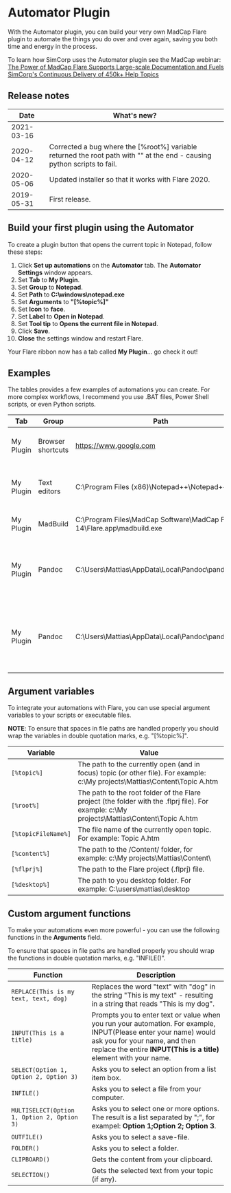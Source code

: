 # Automator Plugin

With the Automator plugin, you can build your very own MadCap Flare plugin to automate the things you do over and over again, saving you both time and energy in the process.

To learn how SimCorp uses the Automator plugin see the MadCap webinar: [The Power of MadCap Flare Supports Large-scale Documentation and Fuels SimCorp's Continuous Delivery of 450k+ Help Topics](https://www.madcapsoftware.com/webinars/the-power-of-madcap-flare-supports-large-scale-documentation-and-fuels-simcorps-continuous-delivery-of-450k-help-topics/)

## Release notes

| Date | What's new? |
| --- | --- |
| 2021-03-16 | 		   | Updated help call URL. |
| 2020-04-12 | Corrected a bug where the \[%root%\] variable returned the root path with "" at the end - causing python scripts to fail. |
| 2020-05-06 | Updated installer so that it works with Flare 2020.|
| 2019-05-31 | First release.| 
## Build your first plugin using the Automator

To create a plugin button that opens the current topic in Notepad, follow these steps:

1.  Click **Set up automations** on the **Automator** tab. The **Automator Settings** window appears.
2.  Set **Tab** to **My Plugin**.
3.  Set **Group** to **Notepad**.
4.  Set **Path** to **C:\\windows\\notepad.exe**
5.  Set **Arguments** to **"\[%topic%\]"**
6.  Set **Icon** to **face**.
7.  Set **Label** to **Open in Notepad**.
8.  Set **Tool tip** to **Opens the current file in Notepad**.
9.  Click **Save**.
10.  **Close** the settings window and restart Flare.
   
Your Flare ribbon now has a tab called **My Plugin**... go check it out!

## Examples

The tables provides a few examples of automations you can create. For more complex workflows, I recommend you use .BAT files, Power Shell scripts, or even Python scripts.

| Tab       | Group             | Path                                                         | Arguments                                                    | Icon          | Label                 | Tool tip                                                     |
| --------- | ----------------- | ------------------------------------------------------------ | ------------------------------------------------------------ | ------------- | --------------------- | ------------------------------------------------------------ |
| My Plugin | Browser shortcuts | https://www.google.com                                       |                                                              | stars         | Google                | Opens google.com in your browser.                            |
| My Plugin | Text editors      | C:\Program Files (x86)\Notepad++\Notepad++.exe               | "[%topic%]"                                                  | code          | Open in Notepad++     | Opens the current topic (or other file) in Notepad++ for editing. |
| My Plugin | MadBuild          | C:\Program Files\MadCap Software\MadCap Flare 14\Flare.app\madbuild.exe | -project "C:\Users\Mattias\Improvementsoft AB\SampleProject\SampleProject.flprj" -batch "NewBatchTarget" | build         | Build batch target    | Builds the target using madbuild.exe.                        |
| My Plugin | Pandoc            | C:\Users\Mattias\AppData\Local\Pandoc\pandoc.exe             | "[%topic%]" -o "[%desktop%]\REPLACE([%topicFileName%], .htm, .docx)" | import_export | Convert to Word       | Converts the current topic to a Word document and saves in on your desktop. |
| My Plugin | Pandoc            | C:\Users\Mattias\AppData\Local\Pandoc\pandoc.exe             | "[%topic%]" -o "[%desktop%]\INPUT(Enter file name)"          | import_export | Convert to any format | Converts the current topic to another format, depending on the file name suffix, e.g. .md or .docx. |

## Argument variables

To integrate your automations with Flare, you can use special argument variables to your scripts or executable files.

**NOTE**: To ensure that spaces in file paths are handled properly you should wrap the variables in double quotation marks, e.g. "\[%topic%\]".

| Variable          | Value                                                        |
| ----------------- | ------------------------------------------------------------ |
| `[%topic%]`         | The path to the currently open (and in focus) topic (or other file). For example:                            c:\My projects\Mattias\Content\Topic A.htm |
| `[%root%]`          | The path to the root folder of the Flare project (the folder with the .flprj file). For example:                             c:\My projects\Mattias\Content\Topic A.htm |
| `[%topicFileName%]` | The file name of the currently open topic. For example: Topic A.htm |
| `[%content%]`       | The path to the /Content/ folder, for example:                            c:\My projects\Mattias\Content\ |
| `[%flprj%]`         | The path to the Flare project (.flprj) file.                 |
| `[%desktop%]`       | The path to you desktop folder. For example:                            C:\users\mattias\desktop |

## Custom argument functions

To make your automations even more powerful - you can use the following functions in the **Arguments** field.

To ensure that spaces in file paths are handled properly you should wrap the functions in double quotation marks, e.g. "INFILE()".

| Function                                  | Description                                                  |
| ----------------------------------------- | ------------------------------------------------------------ |
| `REPLACE(This is my text, text, dog)`       | Replaces the word "text" with "dog" in the string "This is my text" - resulting in a string that reads "This is my dog". |
| `INPUT(This is a title)`                    | Prompts you to enter text or value when you  run your automation. For example, INPUT(Please enter your name) would  ask you for your name, and then replace the entire **INPUT(This is a title)** element with your name. |
| `SELECT(Option 1, Option 2, Option 3)`      | Asks you to select an option from a list item box.           |
| `INFILE()`                                  | Asks you to select a file from your computer.                |
| `MULTISELECT(Option 1, Option 2, Option 3)` | Asks you to select one or more options. The result is a list separated by ";", for exampel: **Option 1;Option 2; Option 3**. |
| `OUTFILE() `                                | Asks you to select a save-file.                              |
| `FOLDER()`                           | Asks you to select a folder.                                 |
| `CLIPBOARD()`                               | Gets the content from your clipboard.                        |
| `SELECTION()`                               | Gets the selected text from your topic (if any).             |